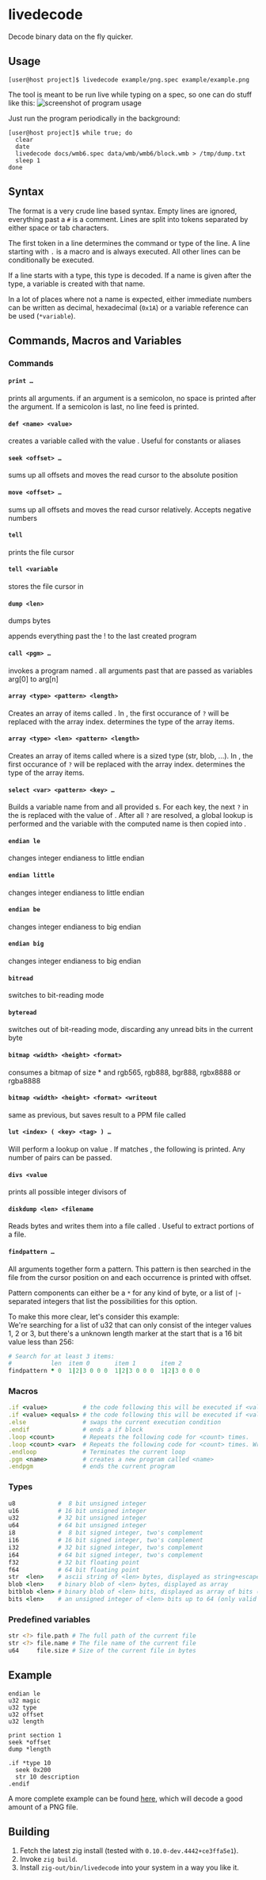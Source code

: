 # livedecode

Decode binary data on the fly quicker.

## Usage

```sh-session
[user@host project]$ livedecode example/png.spec example/example.png
```

The tool is meant to be run live while typing on a spec, so one can do stuff like this:
![screenshot of program usage](doc/screenshot.png)

Just run the program periodically in the background:

```sh-session
[user@host project]$ while true; do
  clear
  date
  livedecode docs/wmb6.spec data/wmb/wmb6/block.wmb > /tmp/dump.txt
  sleep 1
done
```

## Syntax

The format is a very crude line based syntax. Empty lines are ignored, everything past a `#` is a comment.
Lines are split into tokens separated by either space or tab characters.

The first token in a line determines the command or type of the line.
A line starting with `.` is a macro and is always executed. All other lines can be conditionally be executed.

If a line starts with a type, this type is decoded. If a name is given after the type, a variable is created with that name.

In a lot of places where not a name is expected, either immediate numbers can be written as decimal, hexadecimal (`0x1A`) or a
variable reference can be used (`*variable`).

## Commands, Macros and Variables

### Commands

#### `print …`

prints all arguments. if an argument is a semicolon, no space is printed after the argument. If a semicolon is last, no line feed is printed.

#### `def <name> <value>`

creates a variable called <name> with the value <value>. Useful for constants or aliases

#### `seek <offset> …`

sums up all offsets and moves the read cursor to the absolute position

#### `move <offset> …`

sums up all offsets and moves the read cursor relatively. Accepts negative numbers

#### `tell`

prints the file cursor

#### `tell <variable`

stores the file cursor in <variable>

#### `dump <len>`

dumps <len> bytes

appends everything past the ! to the last created program

#### `call <pgm> …`

invokes a program named <pgm>. all arguments past that are passed as variables arg[0] to arg[n]

#### `array <type> <pattern> <length>`

Creates an array of <length> items called <pattern>. In <pattern>, the first occurance of `?` will be replaced with the array index. <type> determines the type of the array items.

#### `array <type> <len> <pattern> <length>`

Creates an array of <length> items called <pattern> where <type> is a sized type (str, blob, ...). In <pattern>, the first occurance of `?` will be replaced with the array index. <type> determines the type of the array items.

#### `select <var> <pattern> <key> …`

Builds a variable name from <pattern> and all provided <key>s. For each key, the next `?` in the <pattern> is replaced with the value of <key>.
After all `?` are resolved, a global lookup is performed and the variable with the computed name is then copied into <var>.

#### `endian le`

changes integer endianess to little endian

#### `endian little`

changes integer endianess to little endian

#### `endian be`

changes integer endianess to big endian

#### `endian big`

changes integer endianess to big endian

#### `bitread`

switches to bit-reading mode

#### `byteread`

switches out of bit-reading mode, discarding any unread bits in the current byte

#### `bitmap <width> <height> <format>`

consumes a bitmap of size <width>\*<height> and <format> rgb565, rgb888, bgr888, rgbx8888 or rgba8888

#### `bitmap <width> <height> <format> <writeout`

same as previous, but saves result to a PPM file called <writeout>

#### `lut <index> ( <key> <tag> ) …`

Will perform a lookup on value <index>. If <index> matches <key>, the following <tag> is printed. Any number of <key> <tag> pairs can be passed.

#### `divs <value`

prints all possible integer divisors of <value>

#### `diskdump <len> <filename`

Reads <len> bytes and writes them into a file called <filename>. Useful to extract portions of a file.

#### `findpattern …`

All arguments together form a pattern. This pattern is then searched in the file from the cursor position on and each occurrence is printed with offset.

Pattern components can either be a `*` for any kind of byte, or a list of `|`-separated integers that list the possibilities for this option.

To make this more clear, let's consider this example:  
We're searching for a list of u32 that can only consist of the integer values 1, 2 or 3, but there's a unknown length marker at the start that is a 16 bit value less than 256:

```rb
# Search for at least 3 items:
#           len  item 0       item 1       item 2
findpattern * 0  1|2|3 0 0 0  1|2|3 0 0 0  1|2|3 0 0 0
```

### Macros

```rb
.if <value>          # the code following this will be executed if <value> is not 0
.if <value> <equals> # the code following this will be executed if <value> is equals to <equals>
.else                # swaps the current execution condition
.endif               # ends a if block
.loop <count>        # Repeats the following code for <count> times.
.loop <count> <var>  # Repeats the following code for <count> times. Writes the current index into <var>.
.endloop             # Terminates the current loop
.pgm <name>          # creates a new program called <name>
.endpgm              # ends the current program
```

### Types

```rb
u8            #  8 bit unsigned integer
u16           # 16 bit unsigned integer
u32           # 32 bit unsigned integer
u64           # 64 bit unsigned integer
i8            #  8 bit signed integer, two's complement
i16           # 16 bit signed integer, two's complement
i32           # 32 bit signed integer, two's complement
i64           # 64 bit signed integer, two's complement
f32           # 32 bit floating point
f64           # 64 bit floating point
str  <len>    # ascii string of <len> bytes, displayed as string+escapes
blob <len>    # binary blob of <len> bytes, displayed as array
bitblob <len> # binary blob of <len> bits, displayed as array of bits (only valid in bit-reading mode)
bits <len>    # an unsigned integer of <len> bits up to 64 (only valid in bit-reading mode)
```

### Predefined variables

```sh
str <?> file.path # The full path of the current file
str <?> file.name # The file name of the current file
u64     file.size # Size of the current file in bytes
```

## Example

```
endian le
u32 magic
u32 type
u32 offset
u32 length

print section 1
seek *offset
dump *length

.if *type 10
  seek 0x200
  str 10 description
.endif
```

A more complete example can be found [here](example/), which will decode a good amount of a PNG file.

## Building

1. Fetch the latest zig install (tested with `0.10.0-dev.4442+ce3ffa5e1`).
2. Invoke `zig build`.
3. Install `zig-out/bin/livedecode` into your system in a way you like it.

